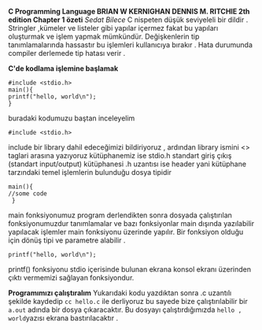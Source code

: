 **C Programming Language BRIAN W KERNIGHAN
DENNIS M. RITCHIE 2th edition Chapter 1 özeti**
*Sedat Bilece*
C nispeten düşük seviyeleli bir dildir . Stringler ,kümeler ve listeler gibi yapılar içermez fakat bu yapıları oluşturmak ve işlem yapmak mümkündür.
Değişkenlerin tip tanımlamalarında hassastır bu işlemleri kullanıcıya bırakır . Hata durumunda compiler  derlemede tip hatası verir .

**C'de kodlama işlemine başlamak**

    #include <stdio.h>
    main(){
    printf("hello, world\n");
    }
    
   buradaki kodumuzu baştan inceleyelim 
   

    #include <stdio.h>
include bir library dahil edeceğimizi bildiriyoruz , ardından library ismini <> taglari arasına yazıyoruz kütüphanemiz ise stdio.h 
standart giriş çıkış (standart input/output) kütüphanesi 
.h uzantısı ise header yani kütüphane tarzındaki temel işlemlerin bulunduğu dosya tipidir

    main(){ 
    //some code
     }
   main fonksiyonumuz program derlendikten sonra dosyada çalıştırılan fonksiyonumuzdur tanımlamalar ve bazı fonksiyonlar main dışında yazılabilir yapılacak işlemler main fonksiyonu üzerinde yapılır. Bir fonksiyon olduğu için dönüş tipi ve parametre alabilir  .
   

    printf("hello, world\n");
   printf() fonksiyonu stdio içerisinde bulunan ekrana konsol ekranı üzerinden çıktı vermemizi sağlayan fonksiyondur.

**Programımızı çalıştıralım**
Yukarıdaki kodu yazdıktan sonra .c uzantılı şekilde kaydedip
`cc hello.c`  ile derliyoruz bu sayede bize çalıştırılabilir bir 
`a.out` adında bir dosya çıkaracaktır. Bu dosyayı çalıştırdığımızda 
 `hello , world`yazısı ekrana bastırılacaktır . 
 
 

   

   





